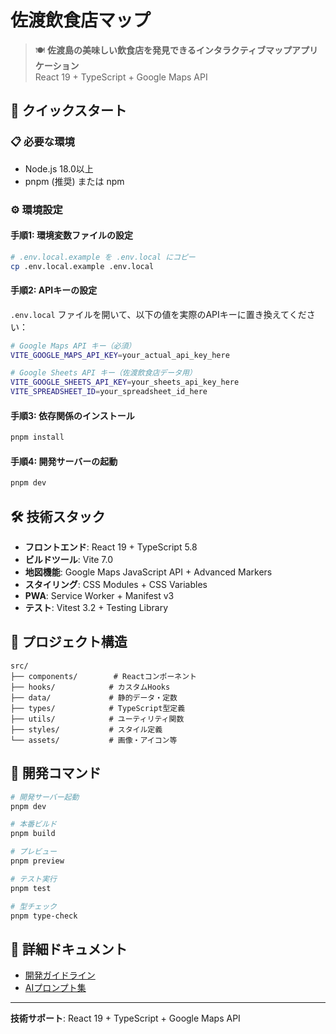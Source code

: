 # 佐渡飲食店マップ

> 🍽️ **佐渡島の美味しい飲食店を発見できるインタラクティブマップアプリケーション**  
> React 19 + TypeScript + Google Maps API

## 🚀 クイックスタート

### 📋 必要な環境

- Node.js 18.0以上
- pnpm (推奨) または npm

### ⚙️ 環境設定

#### 手順1: 環境変数ファイルの設定

```bash
# .env.local.example を .env.local にコピー
cp .env.local.example .env.local
```

#### 手順2: APIキーの設定

`.env.local` ファイルを開いて、以下の値を実際のAPIキーに置き換えてください：

```bash
# Google Maps API キー（必須）
VITE_GOOGLE_MAPS_API_KEY=your_actual_api_key_here

# Google Sheets API キー（佐渡飲食店データ用）
VITE_GOOGLE_SHEETS_API_KEY=your_sheets_api_key_here
VITE_SPREADSHEET_ID=your_spreadsheet_id_here
```

#### 手順3: 依存関係のインストール

```bash
pnpm install
```

#### 手順4: 開発サーバーの起動

```bash
pnpm dev
```

## 🛠️ 技術スタック

- **フロントエンド**: React 19 + TypeScript 5.8
- **ビルドツール**: Vite 7.0
- **地図機能**: Google Maps JavaScript API + Advanced Markers
- **スタイリング**: CSS Modules + CSS Variables
- **PWA**: Service Worker + Manifest v3
- **テスト**: Vitest 3.2 + Testing Library

## 📁 プロジェクト構造

```text
src/
├── components/        # Reactコンポーネント
├── hooks/            # カスタムHooks
├── data/             # 静的データ・定数
├── types/            # TypeScript型定義
├── utils/            # ユーティリティ関数
├── styles/           # スタイル定義
└── assets/           # 画像・アイコン等
```

## 🔧 開発コマンド

```bash
# 開発サーバー起動
pnpm dev

# 本番ビルド
pnpm build

# プレビュー
pnpm preview

# テスト実行
pnpm test

# 型チェック
pnpm type-check
```

## 📖 詳細ドキュメント

- [開発ガイドライン](./copilot-instructions.md)
- [AIプロンプト集](./ai-prompts.md)

---

**技術サポート**: React 19 + TypeScript + Google Maps API
